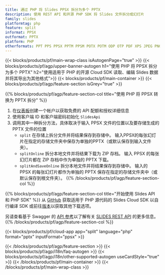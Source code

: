 ```yaml
---
title: 通过 PHP 将 Slides PPSX 拆分为多个 PPTX
description: 使用 REST API 和开源 PHP SDK 将 Slides 文件拆分成幻灯片
family: slides
platformtag: php
feature: split
informat: PPSX
outformat: PPTX
platform: PHP
otherformats: PPT PPS PPSX PPTM PPSM POTX POTM ODP OTP PDF XPS JPEG PNG BMP TIFF SVG HTML5 GIF XAML
---
```


{{< blocks/products/pf/main-wrap-class isAutogenPage="true" >}}
{{< blocks/products/pf/agp/upper-banner-autogen h1="使用 PHP 将 PPSX 拆分为多个 PPTX" h2="使用适用于 PHP 的开源 Cloud SDK 读取、编辑 Slides 数据并将其导出为其他格式">}}
{{< blocks/products/pf/main-container >}}
{{< blocks/products/pf/agp/feature-section isGrey="true" >}}

{{% blocks/products/pf/agp/feature-section-col title="使用 PHP 将 PPSX 转换为 PPTX 拆分" %}}
1. 在<a href="https://dashboard.aspose.cloud/">仪表板</a>创建一个帐户以获取免费的 API 配额和授权详细信息
1. 使用客户端 ID 和客户端密码初始化 ```SlidesApi```
1. 调用其中一种拆分方法，具体取决于输入 PPSX 文件的位置以及要存储生成的 PPTX 文件的位置
    - ```split``` 在存储上拆分文件并将结果保存到存储中。 输入PPSX的每张幻灯片在指定的存储文件夹中保存为单独的PPTX（或默认保存到输入文件夹）。
    - ```splitOnline``` 拆分本地文件并将结果下载为 ZIP 存档。 输入 PPSX 的每张幻灯片都在 ZIP 存档中作为单独的 PPTX 下载。
    - ```splitAndSaveOnline``` 拆分本地文件并将结果保存到存储中。 输入的 PPSX 的每张幻灯片都作为单独的 PPTX 保存在指定的存储文件夹中（或默认保存到根文件夹）。
{{% /blocks/products/pf/agp/feature-section-col %}}

{{% blocks/products/pf/agp/feature-section-col title="开始使用 Slides API 和 PHP SDK" %}}
从 [GitHub](https://github.com/aspose-slides-cloud/aspose-slides-cloud-php) 获取适用于 PHP 源代码的 Slides Cloud SDK 以自行编译 SDK 或前往[版本](https://releases.aspose.cloud/)以获取其他下载选项。
 
另请查看基于 Swagger 的 [API 参考](https://apireference.aspose.cloud/slides/)以了解有关 [SLIDES REST API](https://products.aspose.cloud/slides/curl/) 的更多信息。
{{% /blocks/products/pf/agp/feature-section-col %}}

{{< blocks/products/pf/cloud-app app="split" language="php" format="pptx" inputFormat="ppsx" >}}

{{< /blocks/products/pf/agp/feature-section >}}
{{< blocks/products/pf/agp/i18n/faq-autogen >}}
{{< blocks/products/pf/agp/i18n/other-supported-autogen useCardStyle="true" >}}
{{< /blocks/products/pf/main-container >}}
{{< /blocks/products/pf/main-wrap-class >}}